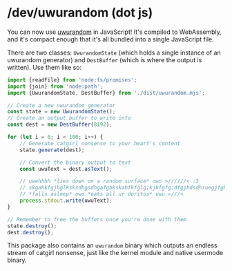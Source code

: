 # /dev/uwurandom (dot js)

You can now use [uwurandom](https://github.com/valadaptive/uwurandom) in JavaScript! It's compiled to WebAssembly, and it's compact enough that it's all bundled into a single JavaScript file.

There are two classes: `UwurandomState` (which holds a single instance of an uwurandom generator) and `DestBuffer` (which is where the output is written). Use them like so:

```js
import {readFile} from 'node:fs/promises';
import {join} from 'node:path';
import {UwurandomState, DestBuffer} from './dist/uwurandom.mjs';

// Create a new uwurandom generator
const state = new UwurandomState();
// Create an output buffer to write into
const dest = new DestBuffer(8192);

for (let i = 0; i < 100; i++) {
    // Generate catgirl nonsense to your heart's content
    state.generate(dest);

    // Convert the binary output to text
    const uwuText = dest.asText();

    // uwehhhh *lies down on a random surface* owo >//////< :3
    // skgahkfgjhglksksdhgsdhgafgbkskahfkfglg;kjkfgfg;dfgjhdsdhiuegjfghgjdhrhgaj
    // *falls asleep* owo *eats all ur doritos* uwu >///<
    process.stdout.write(uwuText);
}

// Remember to free the buffers once you're done with them
state.destroy();
dest.destroy();
```

This package also contains an `uwurandom` binary which outputs an endless stream of catgirl nonsense, just like the kernel module and native usermode binary.
